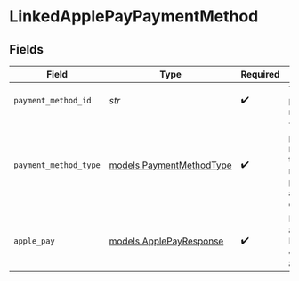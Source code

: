 # LinkedApplePayPaymentMethod


## Fields

| Field                                                                     | Type                                                                      | Required                                                                  | Description                                                               |
| ------------------------------------------------------------------------- | ------------------------------------------------------------------------- | ------------------------------------------------------------------------- | ------------------------------------------------------------------------- |
| `payment_method_id`                                                       | *str*                                                                     | :heavy_check_mark:                                                        | The new payment method's ID.                                              |
| `payment_method_type`                                                     | [models.PaymentMethodType](../models/paymentmethodtype.md)                | :heavy_check_mark:                                                        | The payment method type that represents a payment rail and directionality |
| `apple_pay`                                                               | [models.ApplePayResponse](../models/applepayresponse.md)                  | :heavy_check_mark:                                                        | Describes an Apple Pay token on a Moov account.                           |